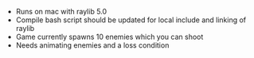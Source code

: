 - Runs on mac with raylib 5.0
- Compile bash script should be updated for local include and linking of raylib
- Game currently spawns 10 enemies which you can shoot
- Needs animating enemies and a loss condition
